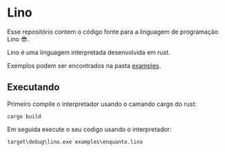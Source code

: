 # Lino

Esse repositório contem o código fonte para a linguagem de programação Lino 😎.

Lino é uma linguagem interpretada desenvolvida em rust.

Exemplos podem ser encontrados na pasta [examples](./examples/).

## Executando

Primeiro compile o interpretador usando o camando cargo do rust:

```
cargo build
```

Em seguida execute o seu codigo usando o interpretador:

```console
target\debug\lino.exe examples\enquanto.lino
```